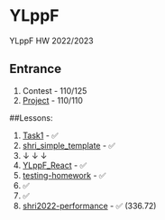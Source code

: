 # YLppF

YLppF HW 2022/2023

## Entrance

1. Contest - 110/125
2. [Project](https://github.com/GRusl/F_YLpp) - 110/110

##Lessons:
1. [Task1](https://github.com/GRusl/YLppF/tree/master/Task1) - ✅
2. [shri_simple_template](https://github.com/GRusl/shri_simple_template) - ✅
3. ↓ ↓ ↓
4. [YLppF_React](https://github.com/GRusl/YLppF_React) - ✅
5. [testing-homework](https://github.com/GRusl/testing-homework) - ✅
6. ✅
7. ✅
8. [shri2022-performance](https://github.com/GRusl/shri2022-performance) - ✅ (336.72)
